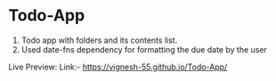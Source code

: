 # Todo-App

1. Todo app with folders and its contents list.
2. Used date-fns dependency for formatting the due date by the user

Live Preview:
Link:- https://vignesh-55.github.io/Todo-App/